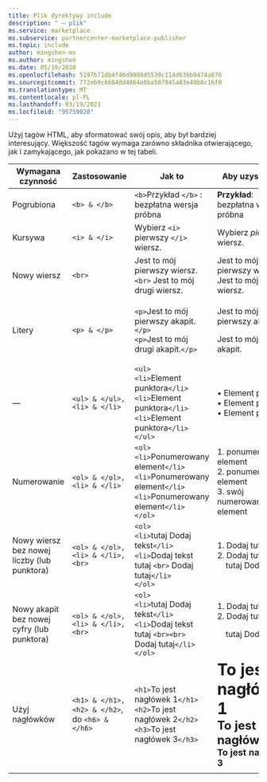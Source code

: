 ```yaml
---
title: Plik dyrektywy include
description: " — plik"
ms.service: marketplace
ms.subservice: partnercenter-marketplace-publisher
ms.topic: include
author: mingshen-ms
ms.author: mingshen
ms.date: 05/19/2020
ms.openlocfilehash: 5197b71db4f46d9908d5539c114d636b9474a870
ms.sourcegitcommit: 772eb9c6684dd4864e0ba507945a83e48b8c16f0
ms.translationtype: MT
ms.contentlocale: pl-PL
ms.lasthandoff: 03/19/2021
ms.locfileid: "95759020"
---
```

Użyj tagów HTML, aby sformatować swój opis, aby był bardziej interesujący. Większość tagów wymaga zarówno składnika otwierającego, jak i zamykającego, jak pokazano w tej tabeli.

|   Wymagana czynność  |  Zastosowanie  |  Jak to  |  Aby uzyskać ten   |
| --- | --- | --- | --- |
|   Pogrubiona  |  `<b> & </b>`  |  `<b>`Przykład `</b>` : bezpłatna wersja próbna  |  **Przykład**: bezpłatna wersja próbna   |
|   Kursywa  |  `<i> & </i>`  |  Wybierz `<i>` pierwszy `</i>` wiersz.  |  Wybierz *pierwszy* wiersz.   |
|   Nowy wiersz  |  `<br>`  |  Jest to mój pierwszy wiersz. `<br>` Jest to mój drugi wiersz.  |  Jest to mój pierwszy wiersz.<br>Jest to mój drugi wiersz.  |
|  Litery  |  `<p> & </p>`  |  `<p>`Jest to mój pierwszy akapit.`</p>`<br>`<p>`Jest to mój drugi akapit.`</p>`   |   <p>Jest to mój pierwszy akapit.</p><p>Jest to mój drugi akapit.</p>   |
|   —  |  `<ul> & </ul>, <li> & </li>`  |  `<ul>`<br>`<li>`Element punktora`</li>`<br>`<li>`Element punktora`</li>`<br>`<li>`Element punktora`</li>`<br>`</ul>`  |  • Element punktora<br>• Element punktora<br>• Element punktora   |
|   Numerowanie  |  `<ol> & </ol>, <li> & </li>`  |  `<ol>`<br>`<li>`Ponumerowany element`</li>`<br>`<li>`Ponumerowany element`</li>`<br>`<li>`Ponumerowany element`</li>`<br>`</ol>`   |   1. ponumerowany element<br>2. ponumerowany element<br>3. swój numerowany element   |
|   Nowy wiersz bez nowej liczby (lub punktora)  |  `<ol> & </ol>, <li> & </li>, <br>`  |  `<ol>`<br>`<li>`tutaj Dodaj tekst`</li>`<br>`<li>`Dodaj tekst tutaj `<br>` Dodaj tutaj`</li>`<br>`</ol>`  |  1. Dodaj tutaj tekst<br>2. Dodaj tutaj tekst<br>&nbsp;&nbsp;&nbsp;&nbsp;tutaj Dodaj tekst   |
|   Nowy akapit bez nowej cyfry (lub punktora)  |  `<ol> & </ol>, <li> & </li>, <br>`  |  `<ol>`<br>`<li>`tutaj Dodaj tekst`</li>`<br>`<li>`Dodaj tekst tutaj `<br><br>` Dodaj tutaj`</li>`<br>`</ol>`  |  1. Dodaj tutaj tekst<br>2. Dodaj tutaj tekst<p>&nbsp;&nbsp;&nbsp;&nbsp;tutaj Dodaj tekst   |
|   Użyj nagłówków  |  `<h1> & </h1>, <h2> & </h2>`, do `<h6> & </h6>`  |  `<h1>`To jest nagłówek 1`</h1>`<br>`<h2>`To jest nagłówek 2`</h2>`<br>`<h3>`To jest nagłówek 3`</h3>`  |  **<font size="+3">To jest nagłówek 1</font>**<br>**<font size="+2">To jest nagłówek 2</font>**<br>**<font size="+1">To jest nagłówek 3</font>**  |
| | | |
